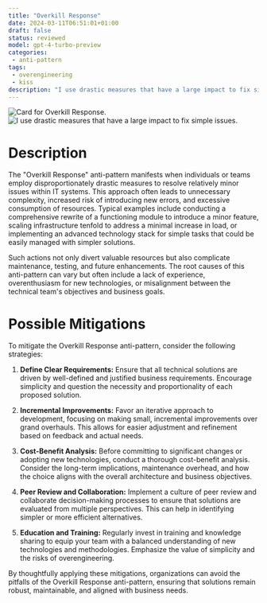 ```yaml
---
title: "Overkill Response"
date: 2024-03-11T06:51:01+01:00
draft: false
status: reviewed
model: gpt-4-turbo-preview
categories: 
 - anti-pattern
tags: 
 - overengineering
 - kiss
description: "I use drastic measures that have a large impact to fix simple issues."
---
```


![Card for Overkill Response.](/cards/overkill-response.png)
![I use drastic measures that have a large impact to fix simple issues.](/images/overkill-response.webp)

# Description

The "Overkill Response" anti-pattern manifests when individuals or teams employ disproportionately drastic measures to resolve relatively minor issues within IT systems. This approach often leads to unnecessary complexity, increased risk of introducing new errors, and excessive consumption of resources. Typical examples include conducting a comprehensive rewrite of a functioning module to introduce a minor feature, scaling infrastructure tenfold to address a minimal increase in load, or implementing an advanced technology stack for simple tasks that could be easily managed with simpler solutions.

Such actions not only divert valuable resources but also complicate maintenance, testing, and future enhancements. The root causes of this anti-pattern can vary but often include a lack of experience, overenthusiasm for new technologies, or misalignment between the technical team's objectives and business goals.

# Possible Mitigations

To mitigate the Overkill Response anti-pattern, consider the following strategies:

1. **Define Clear Requirements:** Ensure that all technical solutions are driven by well-defined and justified business requirements. Encourage simplicity and question the necessity and proportionality of each proposed solution.

2. **Incremental Improvements:** Favor an iterative approach to development, focusing on making small, incremental improvements over grand overhauls. This allows for easier adjustment and refinement based on feedback and actual needs.

3. **Cost-Benefit Analysis:** Before committing to significant changes or adopting new technologies, conduct a thorough cost-benefit analysis. Consider the long-term implications, maintenance overhead, and how the choice aligns with the overall architecture and business objectives.

4. **Peer Review and Collaboration:** Implement a culture of peer review and collaborate decision-making processes to ensure that solutions are evaluated from multiple perspectives. This can help in identifying simpler or more efficient alternatives.

5. **Education and Training:** Regularly invest in training and knowledge sharing to equip your team with a balanced understanding of new technologies and methodologies. Emphasize the value of simplicity and the risks of overengineering.

By thoughtfully applying these mitigations, organizations can avoid the pitfalls of the Overkill Response anti-pattern, ensuring that solutions remain robust, maintainable, and aligned with business needs.
